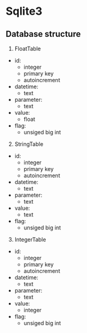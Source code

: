 # Sqlite3


## Database structure
1. FloatTable
 - id: 
    - integer 
    - primary key 
    - autoincrement
 - datetime:
    - text
 - parameter:
    - text
 - value:
    - float
 - flag:
    - unsiged big int

2. StringTable
 - id: 
    - integer 
    - primary key 
    - autoincrement
 - datetime:
    - text
 - parameter:
    - text
 - value:
    - text
 - flag:
    - unsiged big int

3. IntegerTable
 - id: 
    - integer 
    - primary key 
    - autoincrement
 - datetime:
    - text
 - parameter:
    - text
 - value:
    - integer
 - flag:
    - unsiged big int